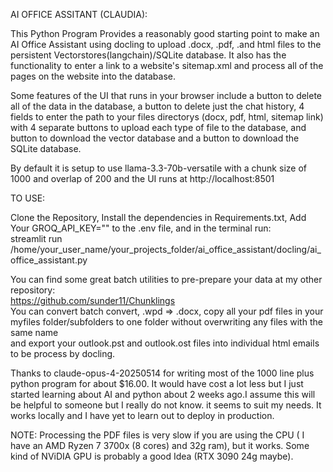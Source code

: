 AI OFFICE ASSITANT (CLAUDIA):

This Python Program Provides a reasonably good starting point to make an AI Office Assistant using docling to upload .docx, .pdf, .and html files to the persistent
Vectorstores(langchain)/SQLite database. It also has the functionality to enter a link to a website's sitemap.xml and process all of the pages on the website into the database.<br>

Some features of the UI that runs in your browser include a button to delete all of the data in the database, a button to delete just the chat history, 4 fields to enter the path to your files directorys (docx, pdf, html, sitemap link)
with 4 separate buttons to upload each type of file to the database, and button to download the vector database and a button to download the SQLite database.<br>

By default it is setup to use llama-3.3-70b-versatile with a chunk size of 1000 and overlap of 200 and the UI runs at http://localhost:8501


TO USE:

Clone the Repository, Install the dependencies in Requirements.txt, Add Your GROQ_API_KEY="" to the .env file, and in the terminal run:<br>
streamlit run /home/your_user_name/your_projects_folder/ai_office_assistant/docling/ai_office_assistant.py<br>

You can find some great batch utilities to pre-prepare your data at my other repository:<br>
https://github.com/sunder11/Chunklings<br>
You can convert batch convert, .wpd => .docx, copy all your pdf files in your myfiles folder/subfolders to one folder without overwriting any files with the same name<br>
and export your outlook.pst and outlook.ost files into individual html emails to be process by docling.<br>

Thanks to claude-opus-4-20250514 for writing most of the 1000 line plus python program for about $16.00. It would have cost a lot less but I just started learning about AI and python about 2 weeks ago.I assume this will be helpful to someone but I really do not know. it seems to suit my needs. It works locally and I have yet to learn out to deploy in production.<br>

NOTE: Processing the PDF files is very slow if you are using the CPU ( I have an AMD Ryzen 7 3700x (8 cores) and 32g ram), but it works. Some kind of NViDIA GPU is probably a good Idea (RTX 3090 24g maybe).   
